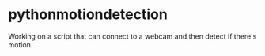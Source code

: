 # pythonmotiondetection
Working on a script that can connect to a webcam and then detect if there's motion.

